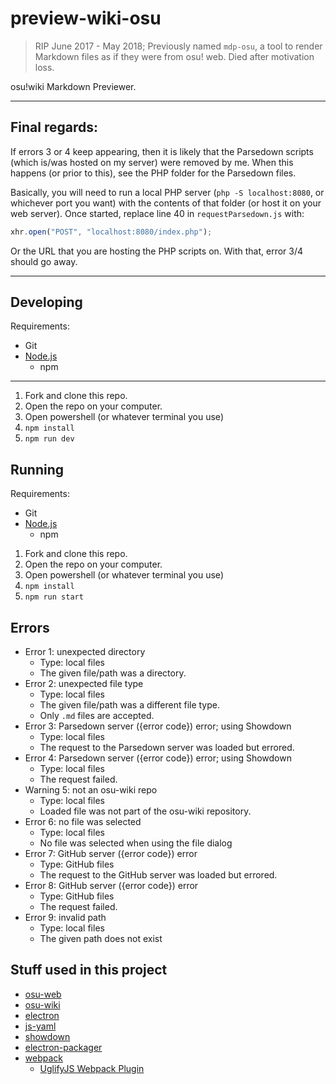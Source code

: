 # preview-wiki-osu

> RIP June 2017 - May 2018; Previously named `mdp-osu`, a tool to render Markdown files as if they were from osu! web. Died after motivation loss.

osu!wiki Markdown Previewer.

---

## Final regards:

If errors 3 or 4 keep appearing, then it is likely that the Parsedown scripts (which is/was hosted on my server) were removed by me. When this happens (or prior to this), see the PHP folder for the Parsedown files.

Basically, you will need to run a local PHP server (`php -S localhost:8080`, or whichever port you want) with the contents of that folder (or host it on your web server). Once started, replace line 40 in `requestParsedown.js` with:

```js
xhr.open("POST", "localhost:8080/index.php");
```

Or the URL that you are hosting the PHP scripts on. With that, error 3/4 should go away.

---

## Developing

Requirements:

-   Git
-   [Node.js](https://nodejs.org/en/)
    -   npm

---

1.  Fork and clone this repo.
2.  Open the repo on your computer.
3.  Open powershell (or whatever terminal you use)
4.  `npm install`
5.  `npm run dev`

## Running

Requirements:

-   Git
-   [Node.js](https://nodejs.org/en/)
    -   npm

1.  Fork and clone this repo.
2.  Open the repo on your computer.
3.  Open powershell (or whatever terminal you use)
4.  `npm install`
5.  `npm run start`

## Errors

-   Error 1: unexpected directory
    -   Type: local files
    -   The given file/path was a directory.
-   Error 2: unexpected file type
    -   Type: local files
    -   The given file/path was a different file type.
    -   Only `.md` files are accepted.
-   Error 3: Parsedown server ({error code}) error; using Showdown
    -   Type: local files
    -   The request to the Parsedown server was loaded but errored.
-   Error 4: Parsedown server ({error code}) error; using Showdown
    -   Type: local files
    -   The request failed.
-   Warning 5: not an osu-wiki repo
    -   Type: local files
    -   Loaded file was not part of the osu-wiki repository.
-   Error 6: no file was selected
    -   Type: local files
    -   No file was selected when using the file dialog
-   Error 7: GitHub server ({error code}) error
    -   Type: GitHub files
    -   The request to the GitHub server was loaded but errored.
-   Error 8: GitHub server ({error code}) error
    -   Type: GitHub files
    -   The request failed.
-   Error 9: invalid path
    -   Type: local files
    -   The given path does not exist

## Stuff used in this project

-   [osu-web](https://github.com/ppy/osu-web)
-   [osu-wiki](https://github.com/ppy/osu-wiki)
-   [electron](https://electronjs.org)
-   [js-yaml](https://github.com/nodeca/js-yaml)
-   [showdown](https://github.com/showdownjs/showdown)
-   [electron-packager](https://github.com/electron-userland/electron-packager)
-   [webpack](https://webpack.js.org)
    -   [UglifyJS Webpack Plugin](https://github.com/webpack-contrib/uglifyjs-webpack-plugin)
